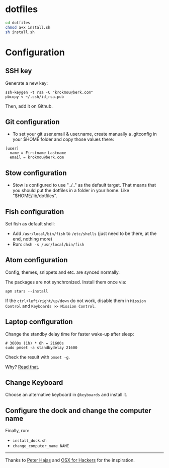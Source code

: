 dotfiles
========

```bash
cd dotfiles
chmod a+x install.sh
sh install.sh
```

# Configuration

## SSH key

Generate a new key:

```
ssh-keygen -t rsa -C "krokmou@berk.com"
pbcopy < ~/.ssh/id_rsa.pub
```

Then, add it on Github.

## Git configuration

* To set your git user.email & user.name, create manually a .gitconfig in your $HOME folder and copy those values there:

```
[user]
  name = Firstname Lastname
  email = krokmou@berk.com
```

## Stow configuration

* Stow is configured to use "../.." as the default target. That means that you should put the dotfiles in a folder in your home. Like "$HOME/lib/dotfiles".

## Fish configuration

Set fish as default shell:

* Add `/usr/local/bin/fish` to `/etc/shells` (just need to be there, at the end, nothing more)
* Run: `chsh -s /usr/local/bin/fish`

## Atom configuration

Config, themes, snippets and etc. are synced normally.

The packages are not synchronized. Install them once via:

```
apm stars --install
```

If the `ctrl+left/right/up/down` do not work, disable them in `Mission Control` and `Keyboards >> Mission Control`.

## Laptop configuration

Change the standby delay time for faster wake-up after sleep:

```
# 3600s (1h) * 6h = 21600s
sudo pmset -a standbydelay 21600
```

Check the result with `pmset -g`.

Why? [Read that](http://www.cultofmac.com/221392/quick-hack-speeds-up-retina-macbooks-wake-from-sleep-os-x-tips/).

## Change Keyboard

Choose an alternative keyboard in `@keyboards` and install it.

## Configure the dock and change the computer name

Finally, run:

- `install_dock.sh`
- `change_computer_name NAME`

---

Thanks to [Peter Hajas](https://github.com/peterhajas/dotfiles) and [OSX for Hackers](https://gist.github.com/brandonb927/3195465#file-osx-for-hackers-sh-L619) for the inspiration.
